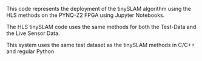 This code represents the deployment of the tinySLAM algorithm using the HLS methods on the PYNQ-Z2 FPGA using Jupyter Notebooks.

The HLS tinySLAM code uses the same methods for both the Test-Data and the Live Sensor Data.

This system uses the same test dataset as the tinySLAM methods in C/C++ and regular Python
